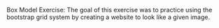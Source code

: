 Box Model Exercise:
    The goal of this exercise was to practice using the bootstrap grid system by creating a website to look like a given image. 
